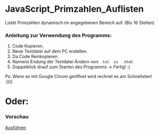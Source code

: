 # JavaScript_Primzahlen_Auflisten

Listet Primzahlen dynamisch im angegebenen Bereich auf. (Bis 16 Stellen)

### Anleitung zur Verwendung des Programms:

1. Code Kopieren.
2. Neue Textdatei auf dem PC erstellen.
3. Da Code Reinkopieren.
4. Namens Endung der Textdatei Ändern von:  `.txt  zu  .html`
5. Doppelklick drauf zum Starten des Programms -> Fertig! :)

Ps: Wenn es mit Google Chrom geöffnet wird rechnet es am Schnellsten! :))))

# Oder:

### Vorschau

[Ausführen](http://htmlpreview.github.io/?https://github.com/sauternic/JavaScript_Primzahlen_Auflisten/blob/master/Primzahlen_Auflisten.html)


